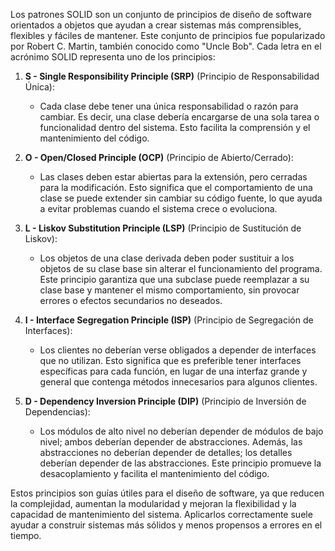 Los patrones SOLID son un conjunto de principios de diseño de software orientados a objetos que ayudan a crear sistemas más comprensibles, flexibles y fáciles de mantener. Este conjunto de principios fue popularizado por Robert C. Martin, también conocido como "Uncle Bob". Cada letra en el acrónimo SOLID representa uno de los principios:

1. **S - Single Responsibility Principle (SRP)** (Principio de Responsabilidad Única): 
   - Cada clase debe tener una única responsabilidad o razón para cambiar. Es decir, una clase debería encargarse de una sola tarea o funcionalidad dentro del sistema. Esto facilita la comprensión y el mantenimiento del código.

2. **O - Open/Closed Principle (OCP)** (Principio de Abierto/Cerrado): 
   - Las clases deben estar abiertas para la extensión, pero cerradas para la modificación. Esto significa que el comportamiento de una clase se puede extender sin cambiar su código fuente, lo que ayuda a evitar problemas cuando el sistema crece o evoluciona.

3. **L - Liskov Substitution Principle (LSP)** (Principio de Sustitución de Liskov): 
   - Los objetos de una clase derivada deben poder sustituir a los objetos de su clase base sin alterar el funcionamiento del programa. Este principio garantiza que una subclase puede reemplazar a su clase base y mantener el mismo comportamiento, sin provocar errores o efectos secundarios no deseados.

4. **I - Interface Segregation Principle (ISP)** (Principio de Segregación de Interfaces): 
   - Los clientes no deberían verse obligados a depender de interfaces que no utilizan. Esto significa que es preferible tener interfaces específicas para cada función, en lugar de una interfaz grande y general que contenga métodos innecesarios para algunos clientes.

5. **D - Dependency Inversion Principle (DIP)** (Principio de Inversión de Dependencias): 
   - Los módulos de alto nivel no deberían depender de módulos de bajo nivel; ambos deberían depender de abstracciones. Además, las abstracciones no deberían depender de detalles; los detalles deberían depender de las abstracciones. Este principio promueve la desacoplamiento y facilita el mantenimiento del código.

Estos principios son guías útiles para el diseño de software, ya que reducen la complejidad, aumentan la modularidad y mejoran la flexibilidad y la capacidad de mantenimiento del sistema. Aplicarlos correctamente suele ayudar a construir sistemas más sólidos y menos propensos a errores en el tiempo.